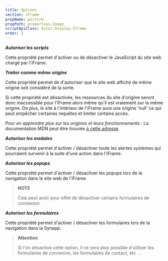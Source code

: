 ```yaml
---
title: Options
section: iFrame
propName: picture
propPath: properties.Image
scriptApiClass: Actor.Display.Iframe
order: 2
---
```


***Autoriser les scripts***

Cette propriété permet d'activer ou de désactiver le JavaScript du site web chargé par l'iFrame.

***Traiter comme même origine***

Cette propriété permet de d'autoriser que le site web affiché de même origine soit considéré de la sorte.

Si cette propriété est désactivée, les ressources du site d'origine seront donc inaccessible pour l'iFrame alors même qu'il est vraiement sur la même origine. De plus, le site à l'intérieur de l'iFrame aura une origine 'null' ce qui peut empêcher certaines requêtes et limiter certains accès.

*Pour en apprendre plus sur les origines et leurs fonctionnements :*
La documentation MDN peut être trouvée [à cette adresse](https://developer.mozilla.org/fr/docs/Web/Security/Same-origin_policy).

***Autoriser les modales***

Cette propriété permet d'activer / désactiver toute les alertes systèmes qui pourraient survenir à la suite d'une action dans l'iFrame.

***Autoriser les popups***

Cette propriété permet d'activer / désactiver les popups lors de la navigation dans le site web de l'iFrame.

> **NOTE**
>
> Cela peut avoir pour effet de désactiver certains formulaires de connexion.


***Autoriser les formulaires***

Cette propriété permet d'activer / désactiver les formulaires lors de la navigation dans la Synapp.


> **Attention**
>
> Si l'on désactive cette option, il ne sera plus possible d'utiliser les formulaires de connexion, les formulaires de contact, etc ...
